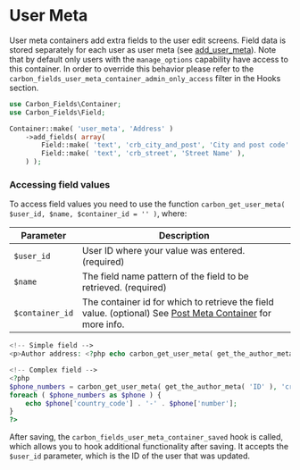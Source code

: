 # User Meta

User meta containers add extra fields to the user edit screens. Field data is stored separately for each user as user meta (see [add_user_meta](http://codex.wordpress.org/Function_Reference/add_user_meta)).
Note that by default only users with the `manage_options` capability have access to this container. In order to override this behavior please refer to the `carbon_fields_user_meta_container_admin_only_access` filter in the Hooks section.

```php
use Carbon_Fields\Container;
use Carbon_Fields\Field;

Container::make( 'user_meta', 'Address' )
    ->add_fields( array(
        Field::make( 'text', 'crb_city_and_post', 'City and post code' ),
        Field::make( 'text', 'crb_street', 'Street Name' ),
    ) );
```

### Accessing field values

To access field values you need to use the function `carbon_get_user_meta( $user_id, $name, $container_id = '' )`, where:

| Parameter            | Description                                                                         |
| -------------------- | ----------------------------------------------------------------------------------- |
| `$user_id`           | User ID where your value was entered. (required)                                    |
| `$name`              | The field name pattern of the field to be retrieved. (required)                     |
| `$container_id`      | The container id for which to retrieve the field value. (optional) See [Post Meta Container](/containers/post-meta?id=accessing-field-values) for more info. |

```php
<!-- Simple field -->
<p>Author address: <?php echo carbon_get_user_meta( get_the_author_meta( 'ID' ), 'crb_street' ); ?></p>

<!-- Complex field -->
<?php
$phone_numbers = carbon_get_user_meta( get_the_author_meta( 'ID' ), 'crb_phone_numbers' );
foreach ( $phone_numbers as $phone ) {
    echo $phone['country_code'] . '-' . $phone['number'];
}
?>
```

After saving, the `carbon_fields_user_meta_container_saved` hook is called, which allows you to hook additional functionality after saving. It accepts the `$user_id` parameter, which is the ID of the user that was updated.
